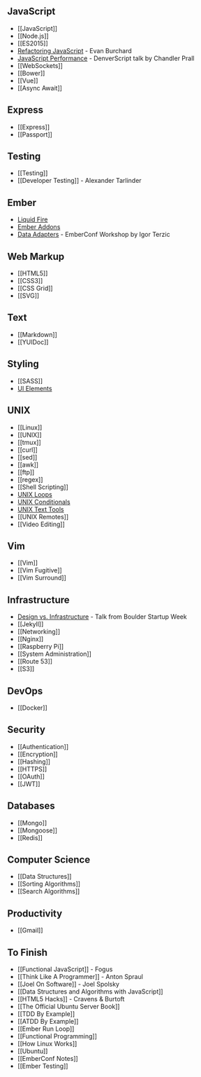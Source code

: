 ## JavaScript

* [[JavaScript]]
* [[Node.js]]
* [[ES2015]]
* [Refactoring JavaScript](Refactoring-JavaScript) - Evan Burchard
* [JavaScript Performance](JavaScript-Performance-Prall) - DenverScript talk by Chandler Prall
* [[WebSockets]]
* [[Bower]]
* [[Vue]]
* [[Async Await]]

## Express

* [[Express]]
* [[Passport]]

## Testing

* [[Testing]]
* [[Developer Testing]] - Alexander Tarlinder

## Ember

* [Liquid Fire](Liquid-Fire)
* [Ember Addons](Ember-Addons)
* [Data Adapters](Ember-Data-Adapters) - EmberConf Workshop by Igor Terzic

## Web Markup

* [[HTML5]]
* [[CSS3]]
* [[CSS Grid]]
* [[SVG]]

## Text

* [[Markdown]]
* [[YUIDoc]]

## Styling

* [[SASS]]
* [UI Elements](UI-Elements)

## UNIX

* [[Linux]]
* [[UNIX]]
* [[tmux]]
* [[curl]]
* [[sed]]
* [[awk]]
* [[ftp]]
* [[regex]]
* [[Shell Scripting]]
* [UNIX Loops](UNIX-Loops)
* [UNIX Conditionals](UNIX-Conditionals)
* [UNIX Text Tools](Unix-Text-Tools)
* [[UNIX Remotes]]
* [[Video Editing]]

## Vim

* [[Vim]]
* [[Vim Fugitive]]
* [[Vim Surround]]

## Infrastructure

* [Design vs. Infrastructure](Design-Vs-Infrastructure) - Talk from Boulder Startup Week
* [[Jekyll]]
* [[Networking]]
* [[Nginx]]
* [[Raspberry Pi]]
* [[System Administration]]
* [[Route 53]]
* [[S3]]

## DevOps

* [[Docker]]

## Security

* [[Authentication]]
* [[Encryption]]
* [[Hashing]]
* [[HTTPS]]
* [[OAuth]]
* [[JWT]]

## Databases

* [[Mongo]]
* [[Mongoose]]
* [[Redis]]

## Computer Science

* [[Data Structures]]
* [[Sorting Algorithms]]
* [[Search Algorithms]]

## Productivity

* [[Gmail]]

## To Finish

* [[Functional JavaScript]] - Fogus
* [[Think Like A Programmer]] - Anton Spraul
* [[Joel On Software]] - Joel Spolsky
* [[Data Structures and Algorithms with JavaScript]]
* [[HTML5 Hacks]] - Cravens & Burtoft
* [[The Official Ubuntu Server Book]]
* [[TDD By Example]]
* [[ATDD By Example]]
* [[Ember Run Loop]]
* [[Functional Programming]]
* [[How Linux Works]]
* [[Ubuntu]]
* [[EmberConf Notes]]
* [[Ember Testing]]
